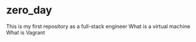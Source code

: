 # zero_day
This is my first repository as a full-stack engineer
What is a virtual machine
What is Vagrant
